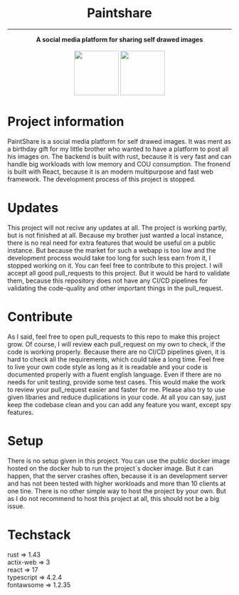 <div align="center">
<h1>Paintshare</h1>
<hr>
<strong>A social media platform for sharing self drawed images</strong><br><br>
</div>
<div align="center">
<img src="https://upload.wikimedia.org/wikipedia/commons/thumb/d/d5/Rust_programming_language_black_logo.svg/2048px-Rust_programming_language_black_logo.svg.png" height="100" />
<img src="https://cdn.freebiesupply.com/logos/thumbs/2x/react-1-logo.png" height="100" />
</div>


# Project information

PaintShare is a social media platform for self drawed images. It was ment as a birthday gift for my little brother who wanted to have a platform to post all his images on.
The backend is built with rust, because it is very fast and can handle big workloads with low memory and COU consumption. The fronend is built with React, because it is an modern
multipurpose and fast web framework. The development process of this project is stopped.

# Updates

This project will not recive any updates at all. The project is working partly, but is not finished at all. Because my brother just wanted a local instance, there is no real need
for extra features that would be useful on a public instance. But because the market for such a webapp is too low and the development process would take too long for such less
earn from it, I stopped working on it. You can feel free to contribute to this project. I will accept all good pull_requests to this project. But it would be hard to validate 
them, because this repository does not have any CI/CD pipelines for validating the code-quality and other important things in the pull_request.

# Contribute

As I said, feel free to open pull_requests to this repo to make this project grow. Of course, I will review each pull_request on my own to check, if the code is working properly.
Because there are no CI/CD pipelines given, it is hard to check all the requirements, which could take a long time. Feel free to live your own code style as long as it is readable 
and your code is documented properly with a fluent english language. Even if there are no needs for unit testing, provide some test cases. This would make the work to review your 
pull_request easier and faster for me. Please also try to use given libaries and reduce duplications in your code. At all you can say, just keep the codebase clean and you can
add any feature you want, except spy features.

# Setup

There is no setup given in this project. You can use the public docker image hosted on the docker hub to run the project`s docker image. But it can happen, that the
server crashes often, because it is an development server and has not been tested with higher workloads and more than 10 clients at one tine. 
There is no other simple way to host the project by your own. But as I do not recommend to host this project at all, this should not be a big issue.

# Techstack

rust => 1.43<br>
actix-web => 3<br>
react => 17<br>
typescript => 4.2.4<br>
fontawsome => 1.2.35<br>
